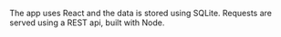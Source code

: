 The app uses React and the data is stored using SQLite. Requests are served using a REST api, built with Node. 
